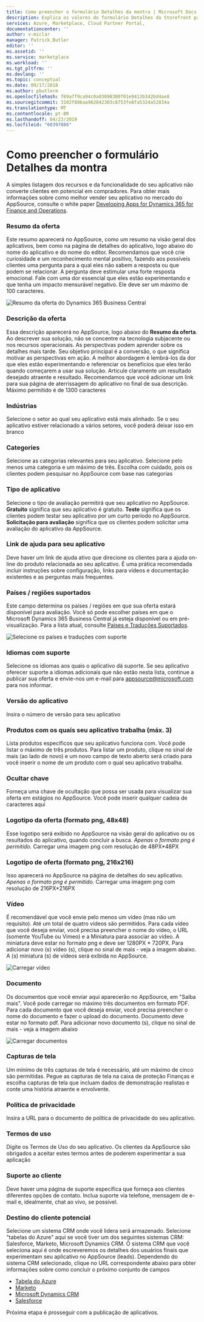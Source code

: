 ```yaml
---
title: Como preencher o formulário Detalhes da montra | Microsoft Docs
description: Explica os valores do formulário Detalhes do Storefront para um novo aplicativo do Dynamics 365 Business Central.
services: Azure, Marketplace, Cloud Partner Portal,
documentationcenter: ''
author: v-miclar
manager: Patrick.Butler
editor: ''
ms.assetid: ''
ms.service: marketplace
ms.workload: ''
ms.tgt_pltfrm: ''
ms.devlang: ''
ms.topic: conceptual
ms.date: 09/17/2018
ms.author: pbutlerm
ms.openlocfilehash: f69a7f9ca94c0a83098300f01e9413b342bd4ae8
ms.sourcegitcommit: 3102f886aa962842303c8753fe8fa5324a52834a
ms.translationtype: MT
ms.contentlocale: pt-BR
ms.lasthandoff: 04/23/2019
ms.locfileid: "60397886"
---
```

<a name="how-to-fill-out-the-storefront-details-form"></a>Como preencher o formulário Detalhes da montra
===========================================

A simples listagem dos recursos e da funcionalidade do seu aplicativo não converte clientes em potencial em compradores. Para obter mais informações sobre como melhor vender seu aplicativo no mercado do AppSource, consulte o white paper [Developing Apps for Dynamics 365 for Finance and Operations](https://go.microsoft.com/fwlink/?linkid=841518).  


### <a name="offer-summary"></a>Resumo da oferta

Este resumo aparecerá no AppSource, como um resumo na visão geral dos aplicativos, bem como na página de detalhes do aplicativo, logo abaixo do nome do aplicativo e do nome do editor. Recomendamos que você crie curiosidade e um reconhecimento mental positivo, fazendo aos possíveis clientes uma pergunta para a qual eles não sabem a resposta ou que podem se relacionar. A pergunta deve estimular uma forte resposta emocional. Fale com uma dor essencial que eles estão experimentando e que tenha um impacto mensurável negativo. Ele deve ser um máximo de 100 caracteres.

![Resumo da oferta do Dynamics 365 Business Central](./media/d365-financials/image018.png)


### <a name="offer-description"></a>Descrição da oferta

Essa descrição aparecerá no AppSource, logo abaixo do **Resumo da oferta**. Ao descrever sua solução, não se concentre na tecnologia subjacente ou nos recursos operacionais. As perspectivas podem aprender sobre os detalhes mais tarde. Seu objetivo principal é a conversão, o que significa motivar as perspectivas em ação. A melhor abordagem é lembrá-los da dor que eles estão experimentando e referenciar os benefícios que eles terão quando começarem a usar sua solução. Articule claramente um resultado desejado atraente e resultado. Recomendamos que você adicionar um link para sua página de aterrissagem do aplicativo no final de sua descrição. Máximo permitido é de 1300 caracteres

### <a name="industries"></a>Indústrias

Selecione o setor ao qual seu aplicativo está mais alinhado. Se o seu aplicativo estiver relacionado a vários setores, você poderá deixar isso em branco

### <a name="categories"></a>Categories

Selecione as categorias relevantes para seu aplicativo. Selecione pelo menos uma categoria e um máximo de três. Escolha com cuidado, pois os clientes podem pesquisar no AppSource com base nas categorias

### <a name="app-type"></a>Tipo de aplicativo

Selecione o tipo de avaliação permitirá que seu aplicativo no AppSource.
**Gratuito** significa que seu aplicativo é gratuito. **Teste** significa que os clientes podem testar seu aplicativo por um curto período no AppSource. **Solicitação para avaliação** significa que os clientes podem solicitar uma avaliação do aplicativo da AppSource.

### <a name="help-link-for-your-app"></a>Link de ajuda para seu aplicativo

Deve haver um link de ajuda ativo que direcione os clientes para a ajuda on-line do produto relacionada ao seu aplicativo. É uma prática recomendada incluir instruções sobre configuração, links para vídeos e documentação existentes e as perguntas mais frequentes.

### <a name="supported-countriesregions"></a>Países / regiões suportados

Este campo determina os países / regiões em que sua oferta estará disponível para avaliação. Você só pode escolher países em que o Microsoft Dynamics 365 Business Central já esteja disponível ou em pré-visualização. Para a lista atual, consulte [Países e Traduções Suportados](https://docs.microsoft.com/dynamics-nav/compliance/apptest-countries-and-translations).

![Selecione os países e traduções com suporte](./media/d365-financials/image008.png)


### <a name="supported-languages"></a>Idiomas com suporte

Selecione os idiomas aos quais o aplicativo dá suporte. Se seu aplicativo oferecer suporte a idiomas adicionais que não estão nesta lista, continue a publicar sua oferta e envie-nos um e-mail para <appsource@microsoft.com> para nos informar.

### <a name="app-version"></a>Versão do aplicativo

Insira o número de versão para seu aplicativo

### <a name="products-your-app-works-with-max-3"></a>Produtos com os quais seu aplicativo trabalha (máx. 3)

Lista produtos específicos que seu aplicativo funciona com. Você pode listar o máximo de três produtos. Para listar um produto, clique no sinal de mais (ao lado de novo) e um novo campo de texto aberto será criado para você inserir o nome de um produto com o qual seu aplicativo trabalha.

### <a name="hide-key"></a>Ocultar chave

Forneça uma chave de ocultação que possa ser usada para visualizar sua oferta em estágios no AppSource. Você pode inserir qualquer cadeia de caracteres aqui

### <a name="offer-logo-png-format-48x48"></a>Logotipo da oferta (formato png, 48x48)

Esse logotipo será exibido no AppSource na visão geral do aplicativo ou os resultados do aplicativo, quando concluir a busca. *Apenas o formato png é permitido.*  Carregar uma imagem png com resolução de 48PX\*48PX

### <a name="offer-logo-png-format-216x216"></a>Logotipo de oferta (formato png, 216x216)

Isso aparecerá no AppSource na página de detalhes do seu aplicativo. *Apenas o formato png é permitido.* Carregar uma imagem png com resolução de 216PX\*216PX

### <a name="video"></a>Vídeo

É recomendável que você envie pelo menos um vídeo (mas não um requisito). Até um total de quatro vídeos são permitidos. Para cada vídeo que você deseja enviar, você precisa preencher o nome do vídeo, o URL (somente YouTube ou Vimeo) e a Miniatura para associar ao vídeo. A miniatura deve estar no formato png e deve ser 1280PX \* 720PX. Para adicionar novo (s) vídeo (s), clique no sinal de mais - veja a imagem abaixo. A (s) miniatura (s) de vídeos será exibida no AppSource.

![Carregar vídeo](./media/d365-financials/image009.png)


### <a name="document"></a>Documento

Os documentos que você enviar aqui aparecerão no AppSource, em \"Saiba mais\".
Você pode carregar no máximo três documentos em formato PDF. Para cada documento que você deseja enviar, você precisa preencher o nome do documento e fazer o upload do documento. Documento deve estar no formato pdf. Para adicionar novo documento (s), clique no sinal de mais - veja a imagem abaixo

![Carregar documentos](./media/d365-financials/image010.png)


### <a name="screenshots"></a>Capturas de tela

Um mínimo de três capturas de tela é necessário, até um máximo de cinco são permitidas. Pegue as capturas de tela na caixa de proteção Finanças e escolha capturas de tela que incluam dados de demonstração realistas e conte uma história atraente e envolvente.

### <a name="privacy-policy"></a>Política de privacidade

Insira a URL para o documento de política de privacidade do seu aplicativo.

### <a name="terms-of-use"></a>Termos de uso

Digite os Termos de Uso do seu aplicativo. Os clientes da AppSource são obrigados a aceitar estes termos antes de poderem experimentar a sua aplicação

### <a name="customer-support"></a>Suporte ao cliente

Deve haver uma página de suporte específica que forneça aos clientes diferentes opções de contato. Inclua suporte via telefone, mensagem de e-mail e, idealmente, chat ao vivo, se possível.

### <a name="lead-destination"></a>Destino do cliente potencial

Selecione um sistema CRM onde você lidera será armazenado. Selecione \"tabelas do Azure\" aqui se você tiver um dos seguintes sistemas CRM: Salesforce, Marketo, Microsoft Dynamics CRM. O sistema CRM que você seleciona aqui é onde escreveremos os detalhes dos usuários finais que experimentam seu aplicativo no AppSource (leads). Dependendo do sistema CRM selecionado, clique no URL correspondente abaixo para obter informações sobre como concluir o próximo conjunto de campos

-   [Tabela do Azure](./cloud-partner-portal-lead-management-instructions-azure-table.md)
-   [Marketo](./cloud-partner-portal-lead-management-instructions-marketo.md)
-   [Microsoft Dynamics CRM](./cloud-partner-portal-lead-management-instructions-dynamics.md)
-   [Salesforce](./cloud-partner-portal-lead-management-instructions-salesforce.md)

Próxima etapa é prosseguir com a publicação de aplicativos.
